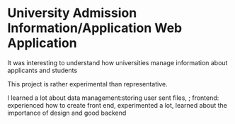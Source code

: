 # University Admission Information/Application Web Application

It was interesting to understand how universities manage information about applicants and students

This project is rather experimental than representative. 

I learned a lot about data management:storing user sent files, ; frontend: experienced how to create front end, experimented a lot, learned about the importance of design and good backend 
